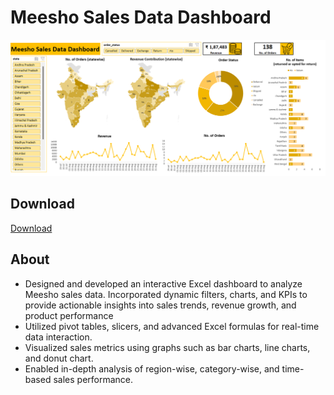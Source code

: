 # Meesho Sales Data Dashboard
![Meesho Sales Data Dashboard](https://github.com/arindam-bhunia/Meesho-Sales-Data-Dashboard/blob/main/Meesho%20Preview.png)

## Download 
[Download](https://github.com/arindam-bhunia/Meesho-Sales-Data-Dashboard/blob/main/Meesho%20Sales%20Data%20Dashboard.xlsx)

## About
- Designed and developed an interactive Excel dashboard to analyze Meesho sales data. Incorporated dynamic filters, charts, and KPIs to provide actionable insights into sales trends, revenue growth, and product performance
- Utilized pivot tables, slicers, and advanced Excel formulas for real-time data interaction.
- Visualized sales metrics using graphs such as bar charts, line charts, and donut chart.
- Enabled in-depth analysis of region-wise, category-wise, and time-based sales performance.
